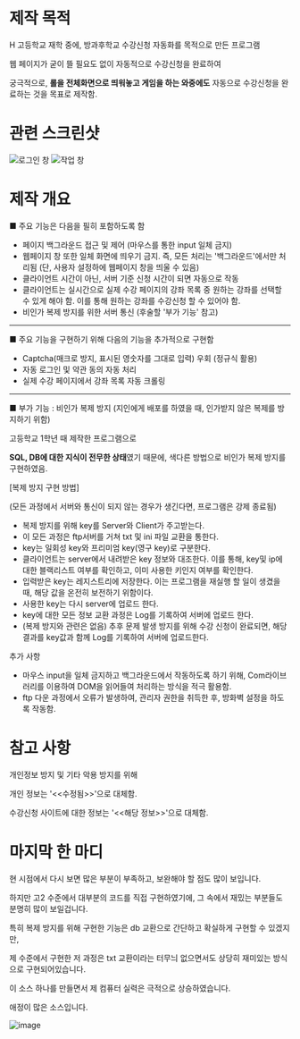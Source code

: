 # 제작 목적
H 고등학교 재학 중에, 방과후학교 수강신청 자동화를 목적으로 만든 프로그램

웹 페이지가 굳이 뜰 필요도 없이 자동적으로 수강신청을 완료하여

궁극적으로, **롤을 전체화면으로 띄워놓고 게임을 하는 와중에도** 자동으로 수강신청을 완료하는 것을 목표로 제작함.

# 관련 스크린샷
![로그인 창](https://user-images.githubusercontent.com/74558236/220413944-06d96da2-0dee-480d-ac5e-9e615519b6e7.PNG)
![작업 창](https://user-images.githubusercontent.com/74558236/220413959-f2bd32c2-cf86-44bc-9539-876bb218ed33.PNG)

# 제작 개요
■ 주요 기능은 다음을 필히 포함하도록 함
- 페이지 백그라운드 접근 및 제어 (마우스를 통한 input 일체 금지)
- 웹페이지 창 또한 일체 화면에 띄우기 금지. 즉, 모든 처리는 '백그라운드'에서만 처리됨 (단, 사용자 설정하에 웹페이지 창을 띄울 수 있음)
- 클라이언트 시간이 아닌, 서버 기준 신청 시간이 되면 자동으로 작동
- 클라이언트는 실시간으로 실제 수강 페이지의 강좌 목록 중 원하는 강좌를 선택할 수 있게 해야 함. 이를 통해 원하는 강좌를 수강신청 할 수 있어야 함.
- 비인가 복제 방지를 위한 서버 통신 (후술할 '부가 기능' 참고)
---

■ 주요 기능을 구현하기 위해 다음의 기능을 추가적으로 구현함
- Captcha(매크로 방지, 표시된 영숫자를 그대로 입력) 우회 (정규식 활용)
- 자동 로그인 및 약관 동의 자동 처리
- 실제 수강 페이지에서 강좌 목록 자동 크롤링
---

■ 부가 기능 : 비인가 복제 방지 (지인에게 배포를 하였을 때, 인가받지 않은 복제를 방지하기 위함)

고등학교 1학년 때 제작한 프로그램으로

**SQL, DB에 대한 지식이 전무한 상태**였기 때문에, 색다른 방법으로 비인가 복제 방지를 구현하였음.

[복제 방지 구현 방법]

(모든 과정에서 서버와 통신이 되지 않는 경우가 생긴다면, 프로그램은 강제 종료됨)
- 복제 방지를 위해 key를 Server와 Client가 주고받는다.
- 이 모든 과정은 ftp서버를 거쳐 txt 및 ini 파일 교환을 통한다.
- key는 일회성 key와 프리미엄 key(영구 key)로 구분한다.
- 클라이언트는 server에서 내려받은 key 정보와 대조한다. 이를 통해, key및 ip에 대한 블랙리스트 여부를 확인하고, 이미 사용한 키인지 여부를 확인한다.
- 입력받은 key는 레지스트리에 저장한다. 이는 프로그램을 재실행 할 일이 생겼을 때, 해당 값을 온전히 보전하기 위함이다.
- 사용한 key는 다시 server에 업로드 한다.
- key에 대한 모든 정보 교환 과정은 Log를 기록하여 서버에 업로드 한다.
- (복제 방지와 관련은 없음) 추후 문제 발생 방지를 위해 수강 신청이 완료되면, 해당 결과를 key값과 함께 Log를 기록하여 서버에 업로드한다.


추가 사항
- 마우스 input을 일체 금지하고 백그라운드에서 작동하도록 하기 위해, Com라이브러리를 이용하여 DOM을 읽어들여 처리하는 방식을 적극 활용함.
- ftp 다운 과정에서 오류가 발생하여, 관리자 권한을 취득한 후, 방화벽 설정을 하도록 작동함.

# 참고 사항
개인정보 방지 및 기타 악용 방지를 위해

개인 정보는 '<<수정됨>>'으로 대체함.

수강신청 사이트에 대한 정보는 '<<해당 정보>>'으로 대체함.



# 마지막 한 마디
현 시점에서 다시 보면 많은 부분이 부족하고, 보완해야 할 점도 많이 보입니다.

하지만 고2 수준에서 대부분의 코드를 직접 구현하였기에, 그 속에서 재밌는 부분들도 분명히 많이 보일겁니다.

특히 복제 방지를 위해 구현한 기능은 db 교환으로 간단하고 확실하게 구현할 수 있겠지만,

제 수준에서 구현한 저 과정은 txt 교환이라는 터무늬 없으면서도 상당히 재미있는 방식으로 구현되어있습니다.

이 소스 하나를 만들면서 제 컴퓨터 실력은 극적으로 상승하였습니다.

애정이 많은 소스입니다.

![image](https://user-images.githubusercontent.com/74558236/220414530-65a2b635-44a0-461a-84df-8a3d2374de04.png)

